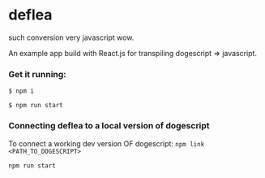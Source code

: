 # deflea
such conversion very javascript wow.

An example app build with React.js for transpiling dogescript => javascript.

### Get it running:
`$ npm i`

`$ npm run start`

### Connecting deflea to a local version of dogescript
To connect a working dev version OF dogescript:
`npm link <PATH_TO_DOGESCRIPT>`

`npm run start`

